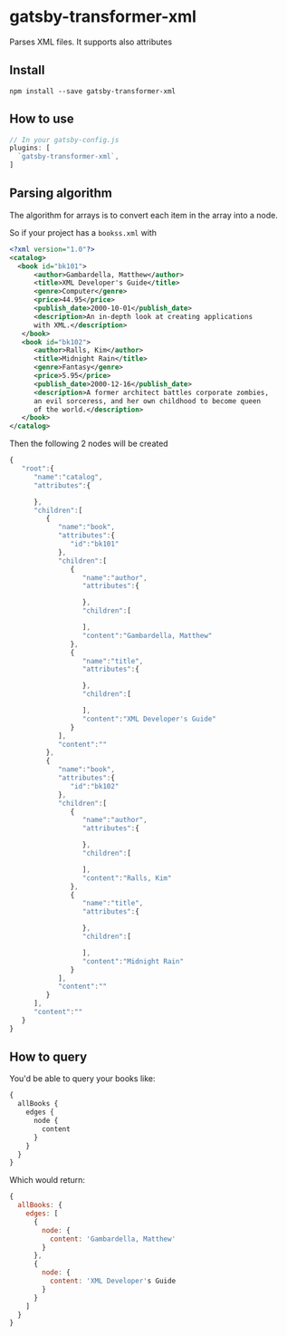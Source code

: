 # gatsby-transformer-xml

Parses XML files. It supports also attributes

## Install

`npm install --save gatsby-transformer-xml`

## How to use

```javascript
// In your gatsby-config.js
plugins: [
  `gatsby-transformer-xml`,
]
```

## Parsing algorithm

The algorithm for arrays is to convert each item in the array into a node.

So if your project has a `bookss.xml` with

```xml
<?xml version="1.0"?>
<catalog>
  <book id="bk101">
      <author>Gambardella, Matthew</author>
      <title>XML Developer's Guide</title>
      <genre>Computer</genre>
      <price>44.95</price>
      <publish_date>2000-10-01</publish_date>
      <description>An in-depth look at creating applications 
      with XML.</description>
   </book>
   <book id="bk102">
      <author>Ralls, Kim</author>
      <title>Midnight Rain</title>
      <genre>Fantasy</genre>
      <price>5.95</price>
      <publish_date>2000-12-16</publish_date>
      <description>A former architect battles corporate zombies, 
      an evil sorceress, and her own childhood to become queen 
      of the world.</description>
   </book>
</catalog>
```

Then the following 2 nodes will be created

```javascript
{
   "root":{
      "name":"catalog",
      "attributes":{

      },
      "children":[
         {
            "name":"book",
            "attributes":{
               "id":"bk101"
            },
            "children":[
               {
                  "name":"author",
                  "attributes":{

                  },
                  "children":[

                  ],
                  "content":"Gambardella, Matthew"
               },
               {
                  "name":"title",
                  "attributes":{

                  },
                  "children":[

                  ],
                  "content":"XML Developer's Guide"
               }
            ],
            "content":""
         },
         {
            "name":"book",
            "attributes":{
               "id":"bk102"
            },
            "children":[
               {
                  "name":"author",
                  "attributes":{

                  },
                  "children":[

                  ],
                  "content":"Ralls, Kim"
               },
               {
                  "name":"title",
                  "attributes":{

                  },
                  "children":[

                  ],
                  "content":"Midnight Rain"
               }
            ],
            "content":""
         }
      ],
      "content":""
   }
}
```

## How to query

You'd be able to query your books like:

```graphql
{
  allBooks {
    edges {
      node {
        content
      }
    }
  }
}
```

Which would return:

```javascript
{
  allBooks: {
    edges: [
      {
        node: {
          content: 'Gambardella, Matthew'
        }
      },
      {
        node: {
          content: 'XML Developer's Guide
        }
      }
    ]
  }
}
```